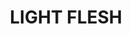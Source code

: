 ---
layout: product
title: "LIGHT FLESH"
price: "400" 
desc: "Uljana boja sa četkicom"
img_path: "/assets/img/A.MIG-3519.webp"
brand: "AMMO"
available: true
special_offer: false
new: false
soon: false
cat: "030000"
subcat: "00"
subsubcat: "00"
sifra: "A.MIG-3519"
popular: false
spec: false
---
